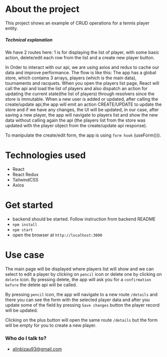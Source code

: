 # About the project
This project shows an example of CRUD operations for a tennis player entity.

##### Technical explanation #####
We have 2 routes here: 1 is for displaying the list of player, with some basic action, delete/edit each row from the list
and a create new player button.

In Order to interact with our api, we are using axios and redux to cache our data and improve performance.
The flow is like this:
The app has a global store, which contains 3 arrays, players (which is the main data), tournaments and racquets.
When you open the players list page, React will call the api and load the list of players and also dispatch an action
for updating the current state(the list of players) through resolvers since the store is immutable.
When a new user is added or updated, after calling the create/update api,the app will emit an action CREATE/UPDATE
to update the store and if we have any changes, the UI will be updated, in our case, after saving a new player, the app
will navigate to players list and show the new data without calling again the api (the players list from the store was
updated with the player object from the create/update api response).

To manipulate the create/edit form, the app is using ```form hook``` (useForm())).

# Technologies used
* React
* React Redux
* TailwindCSS
* Axios

# Get started
* backend should be started. Follow instruction from backend README
* ```npm install```
* ```npm start```
* open the browser at ```http://localhost:3000```

# Use case
The main page will be displayed where players list will show and we can select to edit a player by clicking on
```pencil``` icon or delete one by clicking on ```delete``` icon.
By pressing delete, the app will ask you for a ```confirmation before``` the delete api will be called.

By pressing ```pencil``` icon, the app will navigate to a new route ```/details``` and there you can see the form with
the selected player data and after you update some of the field by pressing ```Save changes```
button the player record will be updated.

Clicking on the plus button will open the same route ```/details``` but the form will be empty for you to create a new
player.

### Who do I talk to? ###

* alinbizau93@gmail.com

